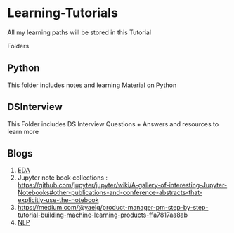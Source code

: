 # Learning-Tutorials
All my learning paths will be stored in this Tutorial

Folders

## Python
This folder includes notes and learning Material on Python

## DSInterview

This Folder includes DS Interview Questions + Answers and resources to learn more

## Blogs
1. [EDA](http://blog.districtdatalabs.com/data-exploration-with-python-1)
2. Jupyter note book collections : https://github.com/jupyter/jupyter/wiki/A-gallery-of-interesting-Jupyter-Notebooks#other-publications-and-conference-abstracts-that-explicitly-use-the-notebook
3. https://medium.com/@yaelg/product-manager-pm-step-by-step-tutorial-building-machine-learning-products-ffa7817aa8ab
4. [NLP](https://github.com/anebz/paper)
